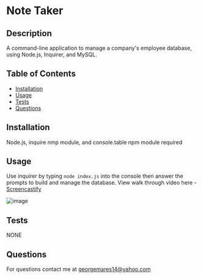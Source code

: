 # Note Taker 

## Description 
A command-line application to manage a company's employee database, using Node.js, Inquirer, and MySQL.
## Table of Contents
* [Installation](#installation)
* [Usage](#usage)
* [Tests](#tests)
* [Questions](#questions)

## Installation 
Node.js, inquire nmp module, and console.table npm module required
## Usage 
Use inquirer by typing `node index.js` into the console then answer the prompts to build and manage the database.
View walk through video here - [Screencastify](https://drive.google.com/file/d/1AJIMToaH6eqTBdF7mPRkXBrXcpmttqzK/view)<br>

![image](https://user-images.githubusercontent.com/104745834/189209610-672e1402-ea20-4907-842b-41c5d09dd5f6.png)


## Tests
NONE

## Questions
For questions contact me at georgemares14@yahoo.com 
